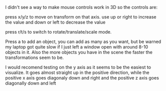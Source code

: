 I didn't see a way to make mouse controls work in 3D so the controls are:

press x/y/z to move on transform on that axis.
use up or right to increase the value and down or left to decrease the value

press r/t/s to switch to rotate/translate/scale mode.

Press a to add an object, you can add as many as you want, but be warned my laptop got quite slow if I just left a window open with around 8-10 objects in it.
Also the more objects you have in the scene the faster the transformations seem to be.


I would recomend testing on the y axis as it seems to be the easiest to visualize. It goes almost straight up in the positive direction, while the positive x axis goes diagonaly down and right and the positive z axis goes diagonally down and left
